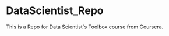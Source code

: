 DataScientist_Repo
==================

This is a Repo for Data Scientist´s Toolbox course from Coursera.
